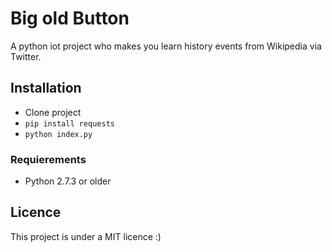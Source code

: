 # Big old Button

A python iot project who makes you learn history events from Wikipedia via Twitter.

## Installation
  - Clone project
  - `pip install requests`
  - `python index.py`

### Requierements

  - Python 2.7.3 or older

## Licence

This project is under a MIT licence :)
